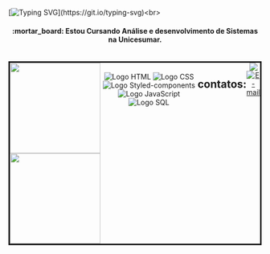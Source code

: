 [![Typing SVG](https://readme-typing-svg.demolab.com?size=28&color=FF79C6&center=true&vCenter=true&&width=900&lines=Olá,+seja+bem+vindo(a)+ao+meu+perfil+do+GitHub!;Eu+me+chamo+Mayara+Arantes!)](https://git.io/typing-svg)<br>

<div align="center">
<h4>:mortar_board: Estou Cursando Análise e desenvolvimento de Sistemas na Unicesumar.</h4><br>
</div>

<div style="display: flex; border: solid;" align="center"><br>
<a href="https://github.com/MayaraArantes" title="Perfil">
  <img height="180em" src="https://github-readme-stats.vercel.app/api?username=MayaraArantes&theme=omni&show_icons=true" />
  <img height="180em" src="https://github-readme-stats.vercel.app/api/top-langs/?username=MayaraArantes&layout=compact&langs_count=6&theme=omni"/>
</a>

<div align="center"><br>
   <img align="center" alt="Logo HTML" src="https://img.shields.io/badge/HTML5-E34F26?style=for-the-badge&logo=html5&logoColor=white" />
   <img align="center" alt="Logo CSS" src="https://img.shields.io/badge/CSS3-1572B6?style=for-the-badge&logo=css3&logoColor=white" />
   <img align="center" alt="Logo Styled-components" src="https://img.shields.io/badge/styled--components-DB7093?style=for-the-badge&logo=styled-components&logoColor=white" /> 
   <img align="center" alt="Logo JavaScript" src="https://img.shields.io/badge/JavaScript-F7DF1E?style=for-the-badge&logo=javascript&logoColor=black" />
   <img align="center" alt="Logo SQL" src="https://img.shields.io/badge/SQL-E34F50?style=for-the-badge&logo=sql" />
</div><br>


## contatos:
<div> 
  <a href="https://www.linkedin.com/in/mayaraarantes/" target="_blank"><img src="https://img.shields.io/badge/-LinkedIn-%230077B5?style=for-the-badge&logo=linkedin&logoColor=white"</a> 
  <a href="mailto:mayaraarantes9@gmail.com"><img title="E-mail" src="https://img.shields.io/badge/-Gmail-%23333?style=for-the-badge&logo=gmail&logoColor=white&logoColor=white" target="_blank"/></a>
</div>
